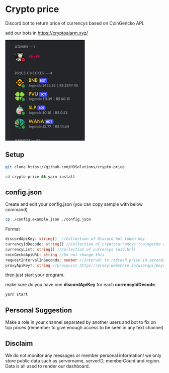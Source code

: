 # Crypto price

Discord bot to return price of currencys based on CoinGencko API.

add our bots in https://cryptoalarm.xyz/

![Alt text](assets/demo.png?raw=true "Title")
## Setup



```bash
git clone https://github.com/H9Solutions/crypto-price
``` 

```bash
cd crypto-price && yarn install
```



## config.json
Create and edit your config.json (you can copy sample with below command)
```bash
cp ./config.example.json ./config.json
```
Format
```typescript
discordApiKey: string[]  //Collection of Discord bot token key
currencyIdDecode: string[] //Collection of cryptocurrencys (coingecko api reference)
currencyList: string[] //Collection of currencys (usd,brl)
coinGeckoApiURL: string //Do not change this
requestIntervalInSeconds: number //Interval to refresh price in seconds
proxyApiKey?: string //proxyList https://proxy.webshare.io/userapi/keys
```
then just start your program.

make sure do you have one <b>discordApiKey</b> for each <b>currencyIdDecode</b>. 

```bash
yarn start
```

## Personal Suggestion
Make a role in your channel separated by another users and bot to fix on top prices (remember to give enough access to be seen in any text channel)

## Disclaim

We do not monitor any messages or member personal information! 
we only store public data such as servername, serverID, memberCount and region. 
Data is all used to render our dashboard. 